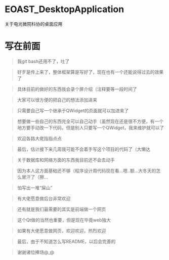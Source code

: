 # EOAST_DesktopApplication
关于电光微院科协的桌面应用

# 写在前面
> 我git bash还用不了，吐了

> 好歹是传上来了，整体框架算是写好了，现在也有一个还能说得过去的效果了

> 具体目前的做好的东西我会录个屏介绍（注释要等一段时间了

> 大家可以很方便的把自己的想法添加进来

> 只需要自己写一个继承于QWidget的页面就可以加进来了

> 想要做一些自己的东西完全可以自己动手（虽然现在还是很不方便，有一个地方要手动改一下代码，但是别人只要写一个QWidget，我来维护就可以了

> 欢迎各路大佬指指点点

> 最后，估计接下来几周我可能不会着手写这个项目的代码了（大懒达

> 关于数据库和网络方面的东西我目前还不会去动手

> 因为本人这方面基础还不够（程序设计周代码现在看...嗯..额...大冬天的怎么冒汗了（擦...

> 怕写出一堆“屎山”

> 有大佬愿意做后台非常欢迎

> 还有就是我们最需要的其实是前端做一个网页

> 这个Qt做的当然也重要，但是现在毕竟web独大

> 如果有大佬愿意做网页，欢迎欢迎，热烈欢迎

> 最后，由于不知道怎么写README，以后会完善的

> 谢谢诸位捧场@_@
